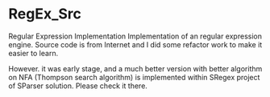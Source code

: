 # RegEx_Src
Regular Expression Implementation
Implementation of an regular expression engine.
Source code is from Internet and I did some refactor work to make it easier to learn.

However. it was early stage, and a much better version with better algorithm on NFA (Thompson search algorithm) is implemented 
within SRegex project of SParser solution. Please check it there.
